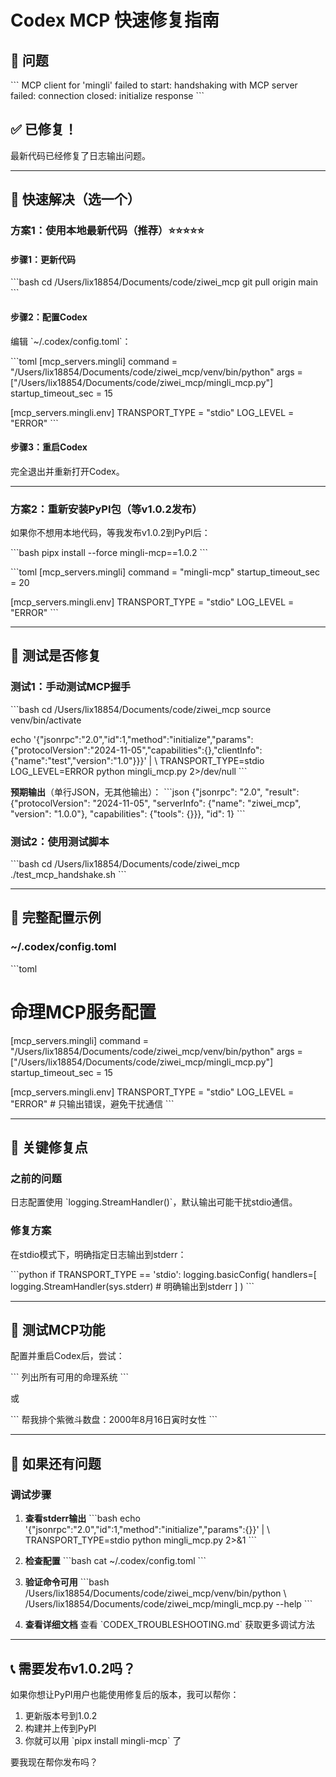 # Codex MCP 快速修复指南

## 🎯 问题

\`\`\`
MCP client for 'mingli' failed to start: handshaking with MCP server failed: 
connection closed: initialize response
\`\`\`

## ✅ 已修复！

最新代码已经修复了日志输出问题。

---

## 🚀 快速解决（选一个）

### 方案1：使用本地最新代码（推荐）⭐⭐⭐⭐⭐

#### 步骤1：更新代码

\`\`\`bash
cd /Users/lix18854/Documents/code/ziwei_mcp
git pull origin main
\`\`\`

#### 步骤2：配置Codex

编辑 \`~/.codex/config.toml\`：

\`\`\`toml
[mcp_servers.mingli]
command = "/Users/lix18854/Documents/code/ziwei_mcp/venv/bin/python"
args = ["/Users/lix18854/Documents/code/ziwei_mcp/mingli_mcp.py"]
startup_timeout_sec = 15

[mcp_servers.mingli.env]
TRANSPORT_TYPE = "stdio"
LOG_LEVEL = "ERROR"
\`\`\`

#### 步骤3：重启Codex

完全退出并重新打开Codex。

---

### 方案2：重新安装PyPI包（等v1.0.2发布）

如果你不想用本地代码，等我发布v1.0.2到PyPI后：

\`\`\`bash
pipx install --force mingli-mcp==1.0.2
\`\`\`

\`\`\`toml
[mcp_servers.mingli]
command = "mingli-mcp"
startup_timeout_sec = 20

[mcp_servers.mingli.env]
TRANSPORT_TYPE = "stdio"
LOG_LEVEL = "ERROR"
\`\`\`

---

## 🧪 测试是否修复

### 测试1：手动测试MCP握手

\`\`\`bash
cd /Users/lix18854/Documents/code/ziwei_mcp
source venv/bin/activate

echo '{"jsonrpc":"2.0","id":1,"method":"initialize","params":{"protocolVersion":"2024-11-05","capabilities":{},"clientInfo":{"name":"test","version":"1.0"}}}' | \\
  TRANSPORT_TYPE=stdio LOG_LEVEL=ERROR python mingli_mcp.py 2>/dev/null
\`\`\`

**预期输出**（单行JSON，无其他输出）：
\`\`\`json
{"jsonrpc": "2.0", "result": {"protocolVersion": "2024-11-05", "serverInfo": {"name": "ziwei_mcp", "version": "1.0.0"}, "capabilities": {"tools": {}}}, "id": 1}
\`\`\`

### 测试2：使用测试脚本

\`\`\`bash
cd /Users/lix18854/Documents/code/ziwei_mcp
./test_mcp_handshake.sh
\`\`\`

---

## 📝 完整配置示例

### ~/.codex/config.toml

\`\`\`toml
# 命理MCP服务配置
[mcp_servers.mingli]
command = "/Users/lix18854/Documents/code/ziwei_mcp/venv/bin/python"
args = ["/Users/lix18854/Documents/code/ziwei_mcp/mingli_mcp.py"]
startup_timeout_sec = 15

[mcp_servers.mingli.env]
TRANSPORT_TYPE = "stdio"
LOG_LEVEL = "ERROR"  # 只输出错误，避免干扰通信
\`\`\`

---

## 🎯 关键修复点

### 之前的问题

日志配置使用 \`logging.StreamHandler()\`，默认输出可能干扰stdio通信。

### 修复方案

在stdio模式下，明确指定日志输出到stderr：

\`\`\`python
if TRANSPORT_TYPE == 'stdio':
    logging.basicConfig(
        handlers=[
            logging.StreamHandler(sys.stderr)  # 明确输出到stderr
        ]
    )
\`\`\`

---

## 🎉 测试MCP功能

配置并重启Codex后，尝试：

\`\`\`
列出所有可用的命理系统
\`\`\`

或

\`\`\`
帮我排个紫微斗数盘：2000年8月16日寅时女性
\`\`\`

---

## 🐛 如果还有问题

### 调试步骤

1. **查看stderr输出**
   \`\`\`bash
   echo '{"jsonrpc":"2.0","id":1,"method":"initialize","params":{}}' | \\
     TRANSPORT_TYPE=stdio python mingli_mcp.py 2>&1
   \`\`\`

2. **检查配置**
   \`\`\`bash
   cat ~/.codex/config.toml
   \`\`\`

3. **验证命令可用**
   \`\`\`bash
   /Users/lix18854/Documents/code/ziwei_mcp/venv/bin/python \\
     /Users/lix18854/Documents/code/ziwei_mcp/mingli_mcp.py --help
   \`\`\`

4. **查看详细文档**
   查看 \`CODEX_TROUBLESHOOTING.md\` 获取更多调试方法

---

## 📞 需要发布v1.0.2吗？

如果你想让PyPI用户也能使用修复后的版本，我可以帮你：

1. 更新版本号到1.0.2
2. 构建并上传到PyPI
3. 你就可以用 \`pipx install mingli-mcp\` 了

要我现在帮你发布吗？
